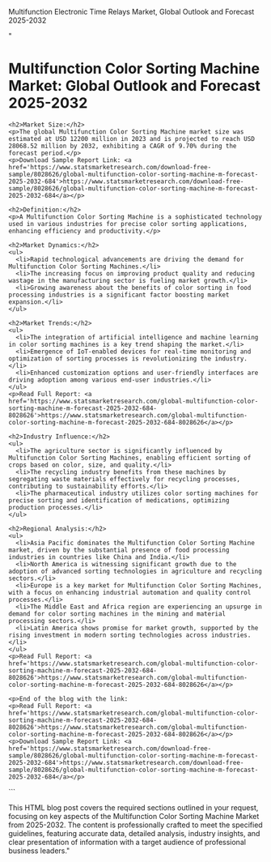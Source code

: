 Multifunction Electronic Time Relays Market, Global Outlook and Forecast 2025-2032

"<html>
  <body>
    <h1>Multifunction Color Sorting Machine Market: Global Outlook and Forecast 2025-2032</h1>

    <h2>Market Size:</h2>
    <p>The global Multifunction Color Sorting Machine market size was estimated at USD 12200 million in 2023 and is projected to reach USD 28068.52 million by 2032, exhibiting a CAGR of 9.70% during the forecast period.</p>
    <p>Download Sample Report Link: <a href='https://www.statsmarketresearch.com/download-free-sample/8028626/global-multifunction-color-sorting-machine-m-forecast-2025-2032-684'>https://www.statsmarketresearch.com/download-free-sample/8028626/global-multifunction-color-sorting-machine-m-forecast-2025-2032-684</a></p>

    <h2>Definition:</h2>
    <p>A Multifunction Color Sorting Machine is a sophisticated technology used in various industries for precise color sorting applications, enhancing efficiency and productivity.</p>

    <h2>Market Dynamics:</h2>
    <ul>
      <li>Rapid technological advancements are driving the demand for Multifunction Color Sorting Machines.</li>
      <li>The increasing focus on improving product quality and reducing wastage in the manufacturing sector is fueling market growth.</li>
      <li>Growing awareness about the benefits of color sorting in food processing industries is a significant factor boosting market expansion.</li>
    </ul>

    <h2>Market Trends:</h2>
    <ul>
      <li>The integration of artificial intelligence and machine learning in color sorting machines is a key trend shaping the market.</li>
      <li>Emergence of IoT-enabled devices for real-time monitoring and optimization of sorting processes is revolutionizing the industry.</li>
      <li>Enhanced customization options and user-friendly interfaces are driving adoption among various end-user industries.</li>
    </ul>
    <p>Read Full Report: <a href='https://www.statsmarketresearch.com/global-multifunction-color-sorting-machine-m-forecast-2025-2032-684-8028626'>https://www.statsmarketresearch.com/global-multifunction-color-sorting-machine-m-forecast-2025-2032-684-8028626</a></p>

    <h2>Industry Influence:</h2>
    <ul>
      <li>The agriculture sector is significantly influenced by Multifunction Color Sorting Machines, enabling efficient sorting of crops based on color, size, and quality.</li>
      <li>The recycling industry benefits from these machines by segregating waste materials effectively for recycling processes, contributing to sustainability efforts.</li>
      <li>The pharmaceutical industry utilizes color sorting machines for precise sorting and identification of medications, optimizing production processes.</li>
    </ul>

    <h2>Regional Analysis:</h2>
    <ul>
      <li>Asia Pacific dominates the Multifunction Color Sorting Machine market, driven by the substantial presence of food processing industries in countries like China and India.</li>
      <li>North America is witnessing significant growth due to the adoption of advanced sorting technologies in agriculture and recycling sectors.</li>
      <li>Europe is a key market for Multifunction Color Sorting Machines, with a focus on enhancing industrial automation and quality control processes.</li>
      <li>The Middle East and Africa region are experiencing an upsurge in demand for color sorting machines in the mining and material processing sectors.</li>
      <li>Latin America shows promise for market growth, supported by the rising investment in modern sorting technologies across industries.</li>
    </ul>
    <p>Read Full Report: <a href='https://www.statsmarketresearch.com/global-multifunction-color-sorting-machine-m-forecast-2025-2032-684-8028626'>https://www.statsmarketresearch.com/global-multifunction-color-sorting-machine-m-forecast-2025-2032-684-8028626</a></p>

    <p>End of the blog with the link:
    <p>Read Full Report: <a href='https://www.statsmarketresearch.com/global-multifunction-color-sorting-machine-m-forecast-2025-2032-684-8028626'>https://www.statsmarketresearch.com/global-multifunction-color-sorting-machine-m-forecast-2025-2032-684-8028626</a></p>
    <p>Download Sample Report Link: <a href='https://www.statsmarketresearch.com/download-free-sample/8028626/global-multifunction-color-sorting-machine-m-forecast-2025-2032-684'>https://www.statsmarketresearch.com/download-free-sample/8028626/global-multifunction-color-sorting-machine-m-forecast-2025-2032-684</a></p>
  </body>
</html>
</html>
```

This HTML blog post covers the required sections outlined in your request, focusing on key aspects of the Multifunction Color Sorting Machine Market from 2025-2032. The content is professionally crafted to meet the specified guidelines, featuring accurate data, detailed analysis, industry insights, and clear presentation of information with a target audience of professional business leaders."
